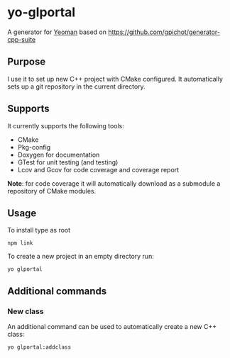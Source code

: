 # yo-glportal

A generator for [Yeoman](http://yeoman.io) based on https://github.com/gpichot/generator-cpp-suite
## Purpose
I use it to set up new C++ project with CMake configured.
It automatically sets up a git repository in the current directory.

## Supports
It currently supports the following tools:

* CMake
* Pkg-config
* Doxygen for documentation
* GTest for unit testing (and testing)
* Lcov and Gcov for code coverage and coverage report

**Note**: for code coverage it will automatically download as a submodule
a repository of CMake modules.

## Usage
To install type as root 

    npm link

To create a new project in an empty directory run:

    yo glportal

## Additional commands
### New class
An additional command can be used to automatically create a new C++ class:

    yo glportal:addclass
